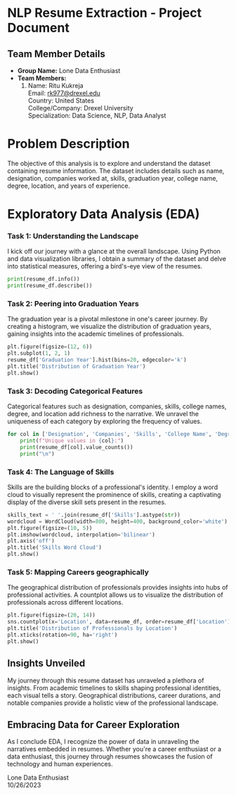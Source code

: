 # NLP Resume Extraction - Project Document

## Team Member Details
- **Group Name:** Lone Data Enthusiast
- **Team Members:**
  1. Name: Ritu Kukreja<br>
     Email: rk977@drexel.edu<br>
     Country: United States<br>
     College/Company: Drexel University<br>
     Specialization: Data Science, NLP, Data Analyst<br>

# Problem Description
The objective of this analysis is to explore and understand the dataset containing resume information. The dataset includes details such as name, designation, companies worked at, skills, graduation year, college name, degree, location, and years of experience.

# Exploratory Data Analysis (EDA)

### Task 1: Understanding the Landscape

I kick off our journey with a glance at the overall landscape. Using Python and data visualization libraries, I obtain a summary of the dataset and delve into statistical measures, offering a bird's-eye view of the resumes.

```python
print(resume_df.info())
print(resume_df.describe())
```

### Task 2: Peering into Graduation Years

The graduation year is a pivotal milestone in one's career journey. By creating a histogram, we visualize the distribution of graduation years, gaining insights into the academic timelines of professionals.

```python
plt.figure(figsize=(12, 6))
plt.subplot(1, 2, 1)
resume_df['Graduation Year'].hist(bins=20, edgecolor='k')
plt.title('Distribution of Graduation Year')
plt.show()
```

### Task 3: Decoding Categorical Features

Categorical features such as designation, companies, skills, college names, degree, and location add richness to the narrative. We unravel the uniqueness of each category by exploring the frequency of values.

```python
for col in ['Designation', 'Companies', 'Skills', 'College Name', 'Degree', 'Location']:
    print(f"Unique values in {col}:")
    print(resume_df[col].value_counts())
    print("\n")
```

### Task 4: The Language of Skills

Skills are the building blocks of a professional's identity. I employ a word cloud to visually represent the prominence of skills, creating a captivating display of the diverse skill sets present in the resumes.

```python
skills_text = ' '.join(resume_df['Skills'].astype(str))
wordcloud = WordCloud(width=800, height=400, background_color='white').generate(skills_text)
plt.figure(figsize=(10, 5))
plt.imshow(wordcloud, interpolation='bilinear')
plt.axis('off')
plt.title('Skills Word Cloud')
plt.show()
```

### Task 5: Mapping Careers geographically

The geographical distribution of professionals provides insights into hubs of professional activities. A countplot allows us to visualize the distribution of professionals across different locations.

```python
plt.figure(figsize=(20, 14))
sns.countplot(x='Location', data=resume_df, order=resume_df['Location'].value_counts().index)
plt.title('Distribution of Professionals by Location')
plt.xticks(rotation=90, ha='right')
plt.show()
```

## Insights Unveiled

My journey through this resume dataset has unraveled a plethora of insights. From academic timelines to skills shaping professional identities, each visual tells a story. Geographical distributions, career durations, and notable companies provide a holistic view of the professional landscape.

## Embracing Data for Career Exploration

As I conclude EDA, I recognize the power of data in unraveling the narratives embedded in resumes. Whether you're a career enthusiast or a data enthusiast, this journey through resumes showcases the fusion of technology and human experiences.

Lone Data Enthusiast<br>
10/26/2023
